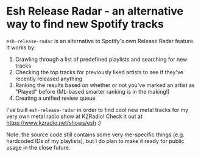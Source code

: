 # Esh Release Radar - an alternative way to find new Spotify tracks
`esh-release-radar` is an alternative to Spotify's own Release Radar feature. It works by:
1. Crawling through a list of predefined playlists and searching for new tracks
2. Checking the top tracks for previously liked artists to see if they've recently released anything
3. Ranking the results based on whether or not you've marked an artist as "Played" before (ML-based smarter ranking is in the making!)
4. Creating a unified review queue

I've built `esh-release-radar` in order to find cool new metal tracks for my very own metal radio show at KZRadio! Check it out at https://www.kzradio.net/shows/esh :)

Note: the source code still contains some very me-specific things (e.g. hardcoded IDs of my playlists), but I do plan to make it ready for public usage in the close future.
